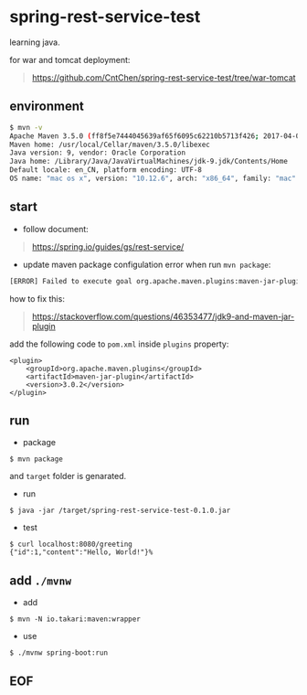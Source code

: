 # spring-rest-service-test
learning java.

for war and tomcat deployment:
> https://github.com/CntChen/spring-rest-service-test/tree/war-tomcat

## environment
```bash
$ mvn -v
Apache Maven 3.5.0 (ff8f5e7444045639af65f6095c62210b5713f426; 2017-04-04T03:39:06+08:00)
Maven home: /usr/local/Cellar/maven/3.5.0/libexec
Java version: 9, vendor: Oracle Corporation
Java home: /Library/Java/JavaVirtualMachines/jdk-9.jdk/Contents/Home
Default locale: en_CN, platform encoding: UTF-8
OS name: "mac os x", version: "10.12.6", arch: "x86_64", family: "mac"
```

## start
* follow document:
> https://spring.io/guides/gs/rest-service/

* update maven package configulation
error when run `mvn package`:
```bash
[ERROR] Failed to execute goal org.apache.maven.plugins:maven-jar-plugin:2.6:jar (default-jar) on project spring-rest-service-test: Execution default-jar of goal org.apache.maven.plugins:maven-jar-plugin:2.6:jar failed: An API incompatibility was encountered while executing org.apache.maven.plugins:maven-jar-plugin:2.6:jar: java.lang.ExceptionInInitializerError: null
```

how to fix this:
> https://stackoverflow.com/questions/46353477/jdk9-and-maven-jar-plugin

add the following code to `pom.xml` inside `plugins` property:
```
<plugin>
    <groupId>org.apache.maven.plugins</groupId>
    <artifactId>maven-jar-plugin</artifactId>
    <version>3.0.2</version>
</plugin>
```

## run
* package
```
$ mvn package
```
and `target` folder is genarated.

* run
```
$ java -jar /target/spring-rest-service-test-0.1.0.jar
```

* test
```
$ curl localhost:8080/greeting
{"id":1,"content":"Hello, World!"}%
```

## add `./mvnw`
* add
```
$ mvn -N io.takari:maven:wrapper
```

* use
```
$ ./mvnw spring-boot:run
```

## EOF
